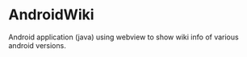 # AndroidWiki

Android application (java) using webview to show wiki info of various android versions.


